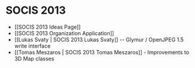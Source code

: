 # SOCIS 2013

* [[SOCIS 2013 Ideas Page]]
* [[SOCIS 2013 Organization Application]]
* [[Lukas Svaty | SOCIS 2013 Lukas Svaty]] -- Glymur / OpenJPEG 1.5 write interface
* [[Tomas Meszaros | SOCIS 2013 Tomas Meszaros]] - Improvements to 3D Map classes
